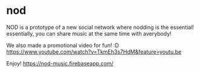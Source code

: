 # nod
NOD is a prototype of a new social network where nodding is the essential!
essentially, you can share music at the same time with averybody!

We also made a promotional video for fun! :D
https://www.youtube.com/watch?v=TkmEh3s7HdM&feature=youtu.be

Enjoy!
https://nod-music.firebaseapp.com/

